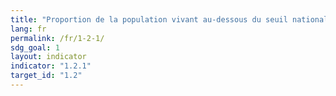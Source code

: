 ```yaml
---
title: "Proportion de la population vivant au-dessous du seuil national de pauvreté, par sexe et âge"
lang: fr
permalink: /fr/1-2-1/
sdg_goal: 1
layout: indicator
indicator: "1.2.1"
target_id: "1.2"
---
```


